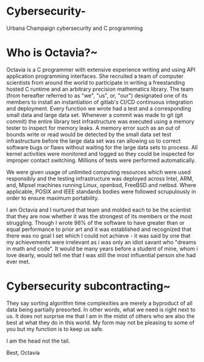 # Cybersecurity-
Urbana Champaign cybersecurity and C programming 


# Who is Octavia?~
Octavia is a C programmer with extensive experience writing and using API application programming interfaces. She recruited a team of computer scientists from around the world to participate in writing a freestanding hosted C runtime and an arbitrary precision mathematics library. The team (from hereafter referred to as "we", "us", or, "our") designated one of its members to install an instantiation of gitlab's CI/CD continuous integration and deployment. Every function we wrote had a test and a corresponding small data and large data set. Whenever a commit was made to git (git commit) the entire library test infrastructure was executed using a memory tester to inspect for memory leaks. A memory error such as an out of bounds write or read would be detected by the small data set test infrastructure before the large data set was ran allowing us to correct software bugs or flaws without waiting for the large data sets to process.  All kernel activities were monitored and logged so they could be inspected for improper contact switching. Millions of tests were performed automatically. 

We were given usage of unlimited computing resources which were used responsibly and the testing infrastructure was deployed across Intel, ARM, and, Mipsel machines running Linux, openbsd, FreeBSD and netbsd. Where applicable, POSIX and IEEE standards bodies were followed scrupulously in order to ensure maximum portability. 

I am Octavia and I nurtured that team and molded each to be the scientist that they are now whether it was the strongest of its members or the most struggling. Though I wrote 98% of the software to have greater than or equal performance to prior art and it was established and recognized that there was no goal I set which I could not achieve - it was said by one that my achievements were irrelevant as i was only an idiot savant who "dreams in math and code". It would be many years before a student of mine, whom i love dearly, would tell me that I was still the most influential person she had ever met. 

# Cybersecurity subcontracting~
They say sorting algorithm time complexities are merely a byproduct of all data being partially presorted.  In other words, what we need is right next to us. It does not surprise me that I am in the midst of others who are also the best at what they do in this world. My form may not be pleasing to some of you but my function is to keep us safe. 

I am the head not the tail.

Best,
Octavia 

